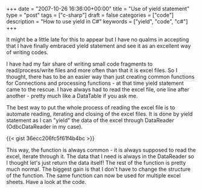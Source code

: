 +++
date = "2007-10-26 16:36:00+00:00"
title = "Use of yield statement"
type = "post"
tags = ["c-sharp"]
draft = false
categories = ["code"]
description = "How to use yield in C#"
keywords = ["yield", "code", "c#"]
+++

It might be a little late for this to appear but I have no qualms in accepting that I have finally embraced yield statement and see it as an excellent way of writing codes.

I have had my fair share of writing small code fragments to read/process/write files and more often than that it is excel files. So I thought, there has to be an easier way than just creating common functions for Connections and processing functions - at that time yield statement came to the rescue. I have always had to read the excel file, one line after another - pretty much like a DataTable if you ask me.

The best way to put the whole process of reading the excel file is to automate reading, iterating and closing of the excel files. It is done by yield statement as I can "yield" the data of the excel through DataReader (OdbcDataReader in my case).

{{< gist 36ecc206fc5f61f4b4bc >}}

This way, the function is always common - it is always supposed to read the excel, iterate through it. The data that I need is always in the DataReader so I thought let's just return the data itself! The rest of the function is pretty much normal. The biggest gain is that I don't have to change the structure of the function. The same function can now be used for multiple excel sheets. Have a look at the code.
